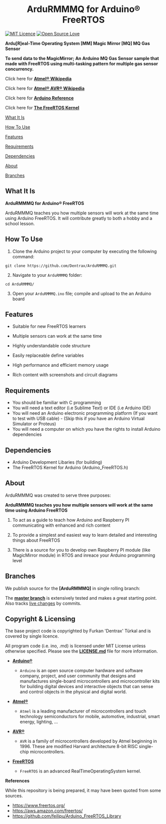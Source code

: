 <h1 align="center">ArduRMMMQ for Arduino® FreeRTOS</h1>

[![MIT Licence](https://badges.frapsoft.com/os/mit/mit.svg?v=103)](https://opensource.org/licenses/mit-license.php)
[![Open Source Love](https://badges.frapsoft.com/os/v1/open-source.png?v=103)](https://github.com/ellerbrock/open-source-badges/)

**Ardu[R]eal-Time Operating System [MM] Magic Mirror [MQ] MQ Gas Sensor**

**To send data to the MagicMirror; An Arduino MQ Gas Sensor sample that made with FreeRTOS using multi-tasking pattern for multiple gas sensor concurrency.**

Click here for **[Atmel® Wikipedia](https://en.wikipedia.org/wiki/Atmel)**

Click here for **[Atmel® AVR® Wikipedia](https://en.wikipedia.org/wiki/Atmel_AVR)**

Click here for **[Arduino Reference](https://www.arduino.cc/reference/en)**

Click here for **[The FreeRTOS Kernel](https://www.freertos.org/)**

[What It Is](#what-it-is)

[How To Use](#how-to-use)

[Features](#features)

[Requirements](#requirements)

[Dependencies](#dependencies)

[About](#about)

[Branches](#branches) 

## What It Is

**ArduRMMMQ for Arduino® FreeRTOS**

ArduRMMMQ teaches you how multiple sensors will work at the same time using Arduino FreeRTOS. It will contribute greatly to both a hobby and a school lesson.

## How To Use

1. Clone the Arduino project to your computer by executing the following command:
```
git clone https://github.com/Dentrax/ArduRMMMQ.git
```

2. Navigate to your `ArduRMMMQ` folder: 
```
cd ArduRMMMQ/
```

3. Open your `ArduRMMMQ.ino` file; compile and upload to the an Arduino board 

## Features

* Suitable for new FreeRTOS learners

* Multiple sensors can work at the same time

* Highly understandable code structure

* Easily replaceable define variables

* High performance and efficient memory usage

* Rich content with screenshots and circuit diagrams

## Requirements

* You should be familiar with C programming
* You will need a text editor (i.e Sublime Text) or IDE (i.e Arduino IDE)
* You will need an Arduino electronic programming platform (If you want to test with USB cable) - (Skip this if you have an Arduino Virtual Simulator or Proteus)
* You will need a computer on which you have the rights to install Arduino dependencies

## Dependencies

* Arduino Development Libaries (for building)
* The FreeRTOS Kernel for Arduino (Arduino_FreeRTOS.h)

## About

ArduRMMMQ was created to serve three purposes:

**ArduRMMMQ teaches you how multiple sensors will work at the same time using Arduino FreeRTOS**

1. To act as a guide to teach how Arduino and Raspberry PI communicating with enhanced and rich content

2. To provide a simplest and easiest way to learn detailed and interesting things about FreeRTOS

3. There is a source for you to develop own Raspberry PI module (like MagicMirror module) in RTOS and inreace your Arduino programming level

## Branches

We publish source for the **[ArduRMMMQ]** in single rolling branch:

The **[master branch](https://github.com/dentrax/ArduRMMMQ/tree/master)** is extensively tested and makes a great starting point. Also tracks [live changes](https://github.com/dentrax/ArduRMMMQ/commits/master) by commits.

## Copyright & Licensing

The base project code is copyrighted by Furkan 'Dentrax' Türkal and is covered by single licence.

All program code (i.e. ino, .md) is licensed under MIT License unless otherwise specified. Please see the **[LICENSE.md](https://github.com/Dentrax/ArduRMMMQ/blob/master/LICENSE)** file for more information.

* **[Arduino®](https://www.arduino.cc)**
    - `Arduino` is an open source computer hardware and software company, project, and user community that designs and manufactures single-board microcontrollers and microcontroller kits for building digital devices and interactive objects that can sense and control objects in the physical and digital world.

* **[Atmel®](http://www.atmel.com/)**
    - `Atmel` is a leading manufacturer of microcontrollers and touch technology semiconductors for mobile, automotive, industrial, smart energy, lighting, ...

* **[AVR®](http://www.atmel.com/products/microcontrollers/avr/default.aspx)**
    - `AVR` is a family of microcontrollers developed by Atmel beginning in 1996. These are modified Harvard architecture 8-bit RISC single-chip microcontrollers.

* **[FreeRTOS](https://www.freertos.org/a00114.html)**
    - `FreeRTOS` is an advanced RealTimeOperatingSystem kernel.

**References**

While this repository is being prepared, it may have been quoted from some sources. 

- https://www.freertos.org/
- https://aws.amazon.com/freertos/
- https://github.com/feilipu/Arduino_FreeRTOS_Library

